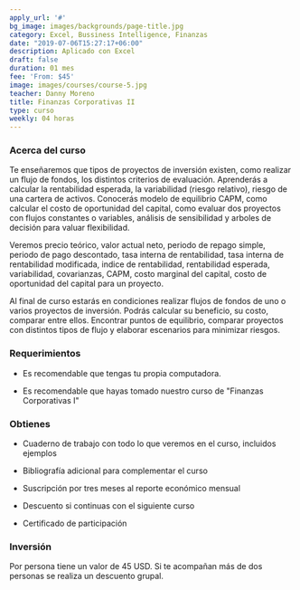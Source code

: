 ```yaml
---
apply_url: '#'
bg_image: images/backgrounds/page-title.jpg
category: Excel, Bussiness Intelligence, Finanzas
date: "2019-07-06T15:27:17+06:00"
description: Aplicado con Excel
draft: false
duration: 01 mes
fee: 'From: $45'
image: images/courses/course-5.jpg
teacher: Danny Moreno
title: Finanzas Corporativas II
type: curso
weekly: 04 horas
---
```



### Acerca del curso

Te enseñaremos que tipos de proyectos de inversión existen, como realizar un flujo de fondos, los distintos criterios de evaluación. Aprenderás a calcular la rentabilidad esperada, la variabilidad (riesgo relativo), riesgo de una cartera de activos. Conocerás modelo de equilibrio CAPM, como calcular el costo de oportunidad del capital, como evaluar dos proyectos con flujos constantes o variables, análisis de sensibilidad y arboles de decisión para valuar flexibilidad.

Veremos precio teórico, valor actual neto, periodo de repago simple, periodo de pago descontado, tasa interna de rentabilidad, tasa interna de rentabilidad modificada, indice de rentabilidad, rentabilidad esperada, variabilidad, covarianzas, CAPM, costo marginal del capital, costo de oportunidad del capital para un proyecto.

Al final de curso estarás en condiciones realizar flujos de fondos de uno o varios proyectos de inversión. Podrás calcular su beneficio, su costo, comparar entre ellos. Encontrar puntos de equilibrio, comparar proyectos con distintos tipos de flujo y elaborar escenarios para minimizar riesgos.

### Requerimientos

* Es recomendable que tengas tu propia computadora.

* Es recomendable que hayas tomado nuestro curso de "Finanzas Corporativas I"

### Obtienes

* Cuaderno de trabajo con todo lo que veremos en el curso, incluidos ejemplos

* Bibliografía adicional para complementar el curso

* Suscripción por tres meses al reporte económico mensual

* Descuento si continuas con el siguiente curso

* Certificado de participación


### Inversión

Por persona tiene un valor de 45 USD. Si te acompañan más de dos personas se realiza un descuento grupal.